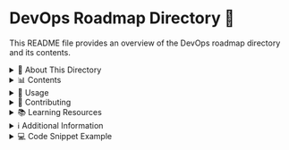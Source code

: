 # DevOps Roadmap Directory 🚀

This README file provides an overview of the DevOps roadmap directory and its contents.

<details>
<summary>📂 About This Directory</summary>

This directory is dedicated to my personal DevOps learning journey and roadmap. It contains resources, notes, and projects related to various DevOps tools and technologies. Currently, it focuses on Docker and Ubuntu, but it may expand to include other DevOps-related topics in the future.

</details>

<details>
<summary>📊 Contents</summary>

The current contents of this directory include:

-   🐳 Docker-related files and projects
-   🐧 Ubuntu-related notes and configurations
-   🐙 Git and GitHub version control

As the DevOps roadmap progresses, this directory may grow to include:

-   🔄 CI/CD pipeline configurations (e.g., Jenkins, GitLab CI) (🔜 Next in line)
-   🚢 Containerization and orchestration tools (e.g., Docker, Kubernetes)
-   🏗️ Infrastructure as Code (IaC) scripts (e.g., Terraform, Ansible)
-   ☁️ Cloud platform-specific resources (e.g., AWS, Azure, GCP)
-   📊 Monitoring and logging tool configurations (e.g., Prometheus, ELK stack)
-   🛠️ Scripting and automation files (e.g., Bash, Python)
-   🔒 Security and compliance practices
-   🚀 Performance optimization techniques
-   🧪 Testing strategies for DevOps
</details>

<details>
<summary>🔧 Usage</summary>

To use the contents of this directory:

1. Clone or download the repository containing this DevOps roadmap directory.
2. Navigate to this directory in your terminal or file explorer.
3. Explore the Docker and Ubuntu subdirectories for specific resources and projects.
4. Follow any instructions provided in individual project README files or documentation.
 </details>

<details>
<summary>🤝 Contributing</summary>

If you wish to contribute to this DevOps roadmap:

1. Fork the repository.
2. Create a new branch for your feature, project, or additional DevOps topic.
3. Make your changes and commit them with clear, descriptive messages.
4. Push your changes to your fork.
5. Create a pull request to the main repository.
 </details>

<details>
<summary>📚 Learning Resources</summary>

As this is a personal DevOps roadmap, you may find the following resources helpful:

-   [Official Docker documentation](https://docs.docker.com/)
-   [Ubuntu documentation](https://help.ubuntu.com/)
-   [DevOps Roadmap](https://roadmap.sh/devops)
</details>

<details>
<summary>ℹ️ Additional Information</summary>

This directory is a work in progress and will be updated as new DevOps topics are explored and learned. Feel free to check back regularly for new content related to DevOps practices, tools, and technologies.

If you have any questions or suggestions regarding this DevOps roadmap, please feel free to open an issue in the repository or contact the repository owner.

</details>

<details>
<summary>💻 Code Snippet Example</summary>

Here's a simple Docker command to run an Ubuntu container:

```
docker pull ubuntu:latest
```

```
docker run -it -d --name container_name ubuntu:latest
```

```
docker exec -it container_name /bin/bash
```

And you're done. You just created a ubuntu container and you're inside it.

</details>
